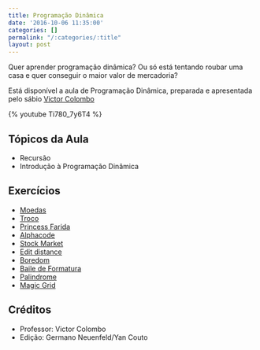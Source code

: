 ```yaml
---
title: Programação Dinâmica
date: '2016-10-06 11:35:00'
categories: []
permalink: "/:categories/:title"
layout: post
---
```

Quer aprender programação dinâmica? Ou só está tentando roubar uma casa e quer conseguir o maior valor de mercadoria?

Está disponível a aula de Programação Dinâmica, preparada e apresentada pelo sábio [Victor Colombo](http://codeforces.com/profile/Velfke)

{% youtube Ti780_7y6T4 %} 

## Tópicos da Aula
- Recursão
- Introdução à Programação Dinâmica

## Exercícios
- [Moedas](http://br.spoj.com/problems/MOEDAS/)
- [Troco](http://br.spoj.com/problems/TROCO13/)
- [Princess Farida](http://www.spoj.com/problems/FARIDA/)
- [Alphacode](http://www.spoj.com/problems/ACODE/)
- [Stock Market](https://uva.onlinejudge.org/index.php...)
- [Edit distance](http://www.spoj.com/problems/EDIST/)
- [Boredom](http://codeforces.com/problemset/prob...)
- [Baile de Formatura](https://www.urionlinejudge.com.br/jud...)
- [Palindrome](http://br.spoj.com/problems/PAL/)
- [Magic Grid](http://www.spoj.com/problems/AMR11A/)

## Créditos
- Professor: Victor Colombo
- Edição: Germano Neuenfeld/Yan Couto

